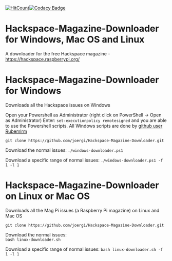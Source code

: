 [![HitCount](http://hits.dwyl.com/joergi/Hackspace-Magazine-Downloader.svg)](http://hits.dwyl.com/joergi/Hackspace-Magazine-Downloader)[![Codacy Badge](https://api.codacy.com/project/badge/Grade/d346635cd05f42c0bfc185c52391c22d)](https://www.codacy.com/app/joergi/Hackspace-Magazine-Downloader?utm_source=github.com&amp;utm_medium=referral&amp;utm_content=joergi/Hackspace-Magazine-Downloader&amp;utm_campaign=Badge_Grade)


# Hackspace-Magazine-Downloader for Windows, Mac OS and Linux
A downloader for the free Hackspace magazine - https://hackspace.raspberrypi.org/


# Hackspace-Magazine-Downloader for Windows
Downloads all the Hackspace issues on Windows

Open your Powershell as Administrator (right click on PowerShell -> Open as Administrator)
Enter: `set-executionpolicy remotesigned`
and you are able to use the Powershell scripts.
All Windows scripts are done by [github user Rubemlrm](https://github.com/Rubemlrm)


  `git clone https://github.com/joergi/Hackspace-Magazine-Downloader.git`

Download the normal issues:
  `./windows-downloader.ps1`

Download a specific range of normal issues:
  `./windows-downloader.ps1 -f 1 -l 1`



# Hackspace-Magazine-Downloader on Linux or Mac OS

Downloads all the Mag Pi issues (a Raspberry Pi magazine) on Linux and Mac OS

  `git clone https://github.com/joergi/Hackspace-Magazine-Downloader.git`   

Download the normal issues:  
  `bash linux-downloader.sh`

Download a specific range of normal issues:
  `bash linux-downloader.sh -f 1 -l 1`
